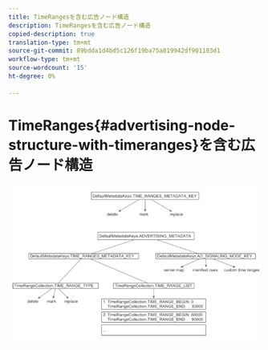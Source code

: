 ```yaml
---
title: TimeRangesを含む広告ノード構造
description: TimeRangesを含む広告ノード構造
copied-description: true
translation-type: tm+mt
source-git-commit: 89bdda1d4bd5c126f19ba75a819942df901183d1
workflow-type: tm+mt
source-wordcount: '15'
ht-degree: 0%

---
```



# TimeRanges{#advertising-node-structure-with-timeranges}を含む広告ノード構造

<!--<a id="fig_CD71214FBF8945729FC34CD2F0047EF8"></a>-->

![](assets/psdk_ad-node-structure_web.png)

